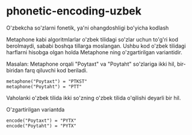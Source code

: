 # phonetic-encoding-uzbek
O'zbekcha so'zlarni fonetik, ya'ni ohangdoshligi bo'yicha kodlash

Metaphone kabi algoritmlarlar o'zbek tilidagi so'zlar uchun to'g'ri kod berolmaydi, sababi boshqa tillarga moslangan. 
Ushbu kod o'zbek tilidagi harflarni hisobga olgan holda Metaphone ning o'zgartirilgan variantidir.

Masalan: Metaphone orqali "Poytaxt" va "Poytaht" so'zlariga ikki hil, bir-biridan farq qiluvchi kod beriladi.
```
metaphone("Poytaxt") = "PTKST"
metaphone("Poytaht") = "PTT"
```
Vaholanki o'zbek tilida ikki so'zning o'zbek tilida o'qilishi deyarli bir hil.

O'zgartirilgan variantda
```
encode("Poytaxt") = "PYTX"
encode("Poytaht") = "PYTX"
```
